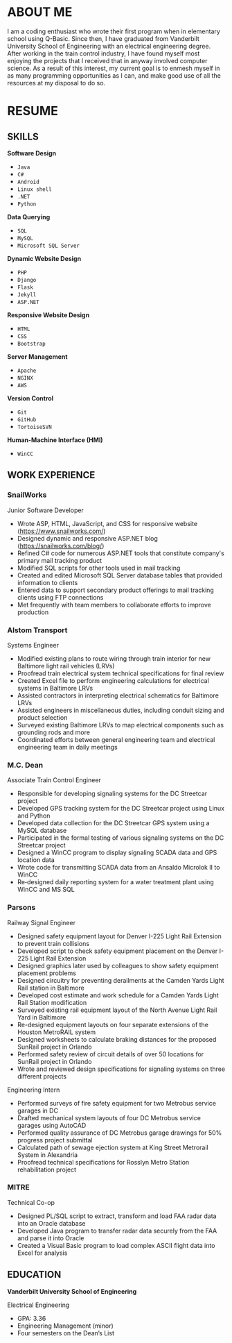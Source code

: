 # ABOUT ME

I am a coding enthusiast who wrote their first program when in elementary school using Q-Basic.  Since then, I have graduated from Vanderbilt University School of Engineering with an electrical engineering degree.  After working in the train control industry, I have found myself most enjoying the projects that I received that in anyway involved computer science.  As a result of this interest, my current goal is to enmesh myself in as many programming opportunities as I can, and make good use of all the resources at my disposal to do so.

# RESUME

## SKILLS

**Software Design**

- `Java`
- `C#`
- `Android`
- `Linux shell`
- `.NET`
- `Python`

**Data Querying**

- `SQL`
- `MySQL`
- `Microsoft SQL Server`

**Dynamic Website Design**

- `PHP`
- `Django`
- `Flask`
- `Jekyll`
- `ASP.NET`

**Responsive Website Design**

- `HTML`
- `CSS`
- `Bootstrap`

**Server Management**

- `Apache`
- `NGINX`
- `AWS`

**Version Control**

- `Git`
- `GitHub`
- `TortoiseSVN`

**Human-Machine Interface (HMI)**

- ``WinCC``

## WORK EXPERIENCE

### SnailWorks

Junior Software Developer

- Wrote ASP, HTML, JavaScript, and CSS for responsive website (https://www.snailworks.com/)
- Designed dynamic and responsive ASP.NET blog (https://snailworks.com/blog/)
- Refined C# code for numerous ASP.NET tools that constitute company's primary mail tracking product
- Modified SQL scripts for other tools used in mail tracking
- Created and edited Microsoft SQL Server database tables that provided information to clients
- Entered data to support secondary product offerings to mail tracking clients using FTP connections
- Met frequently with team members to collaborate efforts to improve production

### Alstom Transport

Systems Engineer

- Modified existing plans to route wiring through train interior for new Baltimore light rail vehicles (LRVs)
- Proofread train electrical system technical specifications for final review
- Created Excel file to perform engineering calculations for electrical systems in Baltimore LRVs
- Assisted contractors in interpreting electrical schematics for Baltimore LRVs
- Assisted engineers in miscellaneous duties, including conduit sizing and product selection
- Surveyed existing Baltimore LRVs to map electrical components such as grounding rods and more
- Coordinated efforts between general engineering team and electrical engineering team in daily meetings 

### M.C. Dean

Associate Train Control Engineer

- Responsible for developing signaling systems for the DC Streetcar project
- Developed GPS tracking system for the DC Streetcar project using Linux and Python
- Developed data collection for the DC Streetcar GPS system using a MySQL database
- Participated in the formal testing of various signaling systems on the DC Streetcar project
- Designed a WinCC program to display signaling SCADA data and GPS location data
- Wrote code for transmitting SCADA data from an Ansaldo Microlok II to WinCC
- Re‐designed daily reporting system for a water treatment plant using WinCC and MS SQL 

### Parsons

Railway Signal Engineer

- Designed safety equipment layout for Denver I-225 Light Rail Extension to prevent train collisions
- Developed script to check safety equipment placement on the Denver I-225 Light Rail Extension
- Designed graphics later used by colleagues to show safety equipment placement problems
- Designed circuitry for preventing derailments at the Camden Yards Light Rail station in Baltimore
- Developed cost estimate and work schedule for a Camden Yards Light Rail Station modification
- Surveyed existing rail equipment layout of the North Avenue Light Rail Yard in Baltimore
- Re-designed equipment layouts on four separate extensions of the Houston MetroRAIL system
- Designed worksheets to calculate braking distances for the proposed SunRail project in Orlando
- Performed safety review of circuit details of over 50 locations for SunRail project in Orlando
- Wrote and reviewed design specifications for signaling systems on three different projects 

Engineering Intern

- Performed surveys of fire safety equipment for two Metrobus service garages in DC
- Drafted mechanical system layouts of four DC Metrobus service garages using AutoCAD
- Performed quality assurance of DC Metrobus garage drawings for 50% progress project submittal
- Calculated path of sewage ejection system at King Street Metrorail System in Alexandria
- Proofread technical specifications for Rosslyn Metro Station rehabilitation project 

### MITRE

Technical Co-op

- Designed PL/SQL script to extract, transform and load FAA radar data into an Oracle database
- Developed Java program to transfer radar data securely from the FAA and parse it into Oracle
- Created a Visual Basic program to load complex ASCII flight data into Excel for analysis 

## EDUCATION

**Vanderbilt University School of Engineering**

Electrical Engineering

- GPA: 3.36
- Engineering Management (minor)
- Four semesters on the Dean’s List
